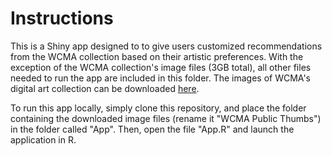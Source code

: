 # Instructions

This is a Shiny app designed to to give users customized recommendations from the WCMA collection based on their artistic preferences. With the exception of the WCMA collection's image files (3GB total), all other files needed to run the app are included in this folder. The images of WCMA's digital art collection can be downloaded [here](https://rs.williams.edu/pages/view.php?ref=92421&k=0e4c94d372).

To run this app locally, simply clone this repository, and place the folder containing the downloaded image files (rename it "WCMA Public Thumbs") in the folder called "App". Then, open the file "App.R" and launch the application in R.